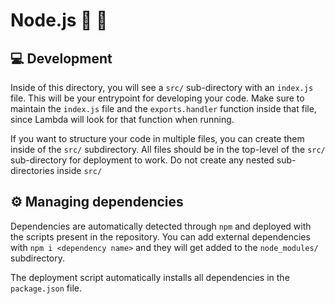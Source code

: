 # Node.js 🐢 🚀

## 💻 Development
Inside of this directory, you will see a `src/` sub-directory with an `index.js` file. This will be your entrypoint for developing your code.
Make sure to maintain the `index.js` file and the `exports.handler` function inside that file, since Lambda will look for that function when running.

If you want to structure your code in multiple files, you can create them inside of the `src/` subdirectory.
All files should be in the top-level of the `src/` sub-directory for deployment to work. Do not create any nested sub-directories inside `src/`

## ⚙️ Managing dependencies
Dependencies are automatically detected through `npm` and deployed with the scripts present in the repository.
You can add external dependencies with `npm i <dependency name>` and they will get added to the `node_modules/` subdirectory.

The deployment script automatically installs all dependencies in the `package.json` file.